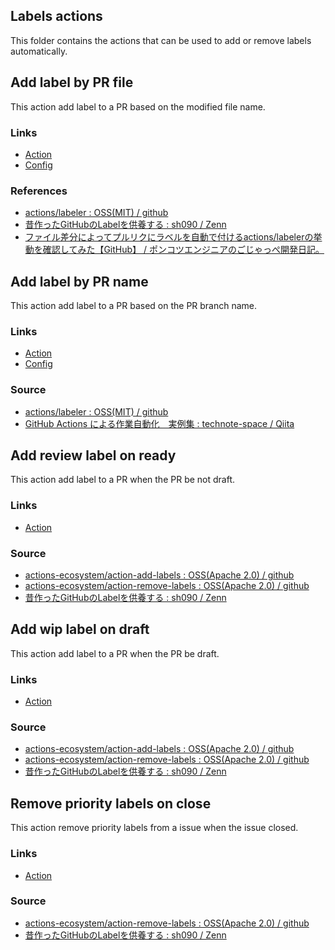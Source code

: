 ## Labels actions
This folder contains the actions that can be used to add or remove labels automatically.

## Add label by PR file
This action add label to a PR based on the modified file name.

### Links
- [Action](./add-label-by-pr-file.yml)
- [Config](./add-label-by-pr-file-config.yml)

### References
- [actions/labeler : OSS(MIT) / github](https://github.com/actions/labeler)
- [昔作ったGitHubのLabelを供養する : sh090 / Zenn](https://zenn.dev/sh090/articles/8291abdb1be48f5765ec)
- [ファイル差分によってプルリクにラベルを自動で付けるactions/labelerの挙動を確認してみた【GitHub】 / ポンコツエンジニアのごじゃっぺ開発日記。](https://www.pnkts.net/2021/10/13/github-actions-labeler)


## Add label by PR name
This action add label to a PR based on the PR branch name.

### Links
- [Action](./add-label-by-pr-name.yml)
- [Config](./add-label-by-pr-name-config.yml)

### Source
- [actions/labeler : OSS(MIT) / github](https://github.com/actions/labeler)
- [GitHub Actions による作業自動化　実例集 : technote-space / Qiita](https://qiita.com/technote-space/items/253290d1f2a0f99409ae)


## Add review label on ready
This action add label to a PR when the PR be not draft.

### Links
- [Action](./add-review-label-on-ready.yml)

### Source
- [actions-ecosystem/action-add-labels : OSS(Apache 2.0) / github](https://github.com/actions-ecosystem/action-add-labels)
- [actions-ecosystem/action-remove-labels : OSS(Apache 2.0) / github](https://github.com/actions-ecosystem/action-remove-labels)
- [昔作ったGitHubのLabelを供養する : sh090 / Zenn](https://zenn.dev/sh090/articles/8291abdb1be48f5765ec)


## Add wip label on draft
This action add label to a PR when the PR be draft.

### Links
- [Action](./add-wip-label-on-draft.yml)

### Source
- [actions-ecosystem/action-add-labels : OSS(Apache 2.0) / github](https://github.com/actions-ecosystem/action-add-labels)
- [actions-ecosystem/action-remove-labels : OSS(Apache 2.0) / github](https://github.com/actions-ecosystem/action-remove-labels)
- [昔作ったGitHubのLabelを供養する : sh090 / Zenn](https://zenn.dev/sh090/articles/8291abdb1be48f5765ec)


## Remove priority labels on close
This action remove priority labels from a issue when the issue closed.

### Links
- [Action](./remove-priority-label-on-close.yml)

### Source
- [actions-ecosystem/action-remove-labels : OSS(Apache 2.0) / github](https://github.com/actions-ecosystem/action-remove-labels)
- [昔作ったGitHubのLabelを供養する : sh090 / Zenn](https://zenn.dev/sh090/articles/8291abdb1be48f5765ec)
